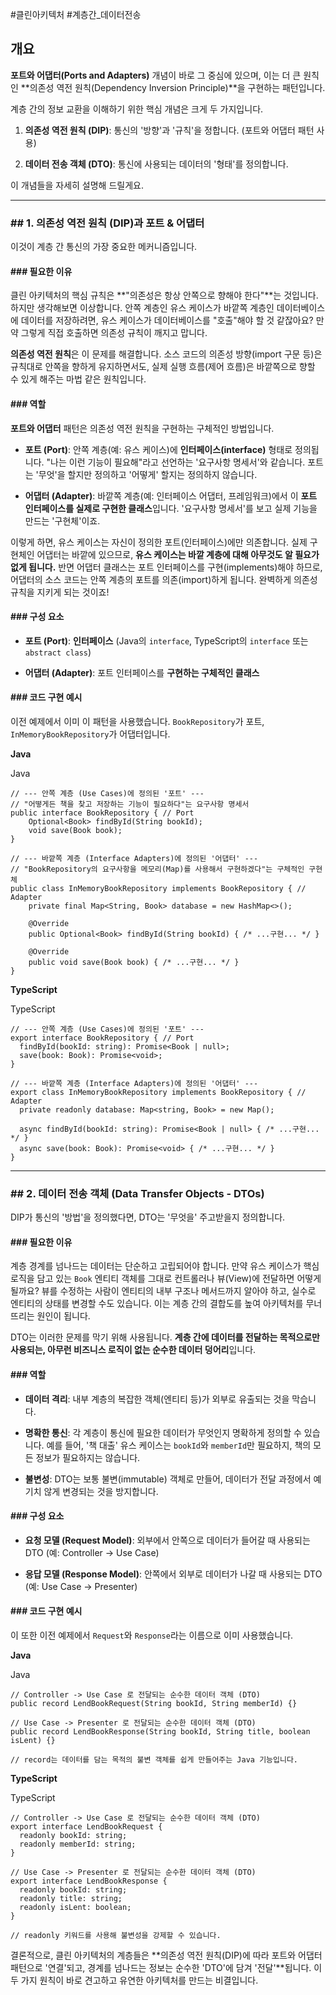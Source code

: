 #클린아키텍처  #계층간_데이터전송
## 개요

 **포트와 어댑터(Ports and Adapters)** 개념이 바로 그 중심에 있으며, 이는 더 큰 원칙인 **의존성 역전 원칙(Dependency Inversion Principle)**을 구현하는 패턴입니다.

계층 간의 정보 교환을 이해하기 위한 핵심 개념은 크게 두 가지입니다.

1. **의존성 역전 원칙 (DIP)**: 통신의 '방향'과 '규칙'을 정합니다. (포트와 어댑터 패턴 사용)
    
2. **데이터 전송 객체 (DTO)**: 통신에 사용되는 데이터의 '형태'를 정의합니다.
    

이 개념들을 자세히 설명해 드릴게요.

---

### ## 1. 의존성 역전 원칙 (DIP)과 포트 & 어댑터

이것이 계층 간 통신의 가장 중요한 메커니즘입니다.

#### ### 필요한 이유

클린 아키텍처의 핵심 규칙은 **"의존성은 항상 안쪽으로 향해야 한다"**는 것입니다. 하지만 생각해보면 이상합니다. 안쪽 계층인 유스 케이스가 바깥쪽 계층인 데이터베이스에 데이터를 저장하려면, 유스 케이스가 데이터베이스를 "호출"해야 할 것 같잖아요? 만약 그렇게 직접 호출하면 의존성 규칙이 깨지고 맙니다.

**의존성 역전 원칙**은 이 문제를 해결합니다. 소스 코드의 의존성 방향(import 구문 등)은 규칙대로 안쪽을 향하게 유지하면서도, 실제 실행 흐름(제어 흐름)은 바깥쪽으로 향할 수 있게 해주는 마법 같은 원칙입니다.

#### ### 역할

**포트와 어댑터** 패턴은 의존성 역전 원칙을 구현하는 구체적인 방법입니다.

- **포트 (Port)**: 안쪽 계층(예: 유스 케이스)에 **인터페이스(interface)** 형태로 정의됩니다. "나는 이런 기능이 필요해"라고 선언하는 '요구사항 명세서'와 같습니다. 포트는 '무엇'을 할지만 정의하고 '어떻게' 할지는 정의하지 않습니다.
    
- **어댑터 (Adapter)**: 바깥쪽 계층(예: 인터페이스 어댑터, 프레임워크)에서 이 **포트 인터페이스를 실제로 구현한 클래스**입니다. '요구사항 명세서'를 보고 실제 기능을 만드는 '구현체'이죠.
    

이렇게 하면, 유스 케이스는 자신이 정의한 포트(인터페이스)에만 의존합니다. 실제 구현체인 어댑터는 바깥에 있으므로, **유스 케이스는 바깥 계층에 대해 아무것도 알 필요가 없게 됩니다.** 반면 어댑터 클래스는 포트 인터페이스를 구현(implements)해야 하므로, 어댑터의 소스 코드는 안쪽 계층의 포트를 의존(import)하게 됩니다. 완벽하게 의존성 규칙을 지키게 되는 것이죠!

#### ### 구성 요소

- **포트 (Port)**: **인터페이스** (Java의 `interface`, TypeScript의 `interface` 또는 `abstract class`)
    
- **어댑터 (Adapter)**: 포트 인터페이스를 **구현하는 구체적인 클래스**
    

#### ### 코드 구현 예시

이전 예제에서 이미 이 패턴을 사용했습니다. `BookRepository`가 포트, `InMemoryBookRepository`가 어댑터입니다.

**Java**

Java

```
// --- 안쪽 계층 (Use Cases)에 정의된 '포트' ---
// "어떻게든 책을 찾고 저장하는 기능이 필요하다"는 요구사항 명세서
public interface BookRepository { // Port
    Optional<Book> findById(String bookId);
    void save(Book book);
}

// --- 바깥쪽 계층 (Interface Adapters)에 정의된 '어댑터' ---
// "BookRepository의 요구사항을 메모리(Map)를 사용해서 구현하겠다"는 구체적인 구현체
public class InMemoryBookRepository implements BookRepository { // Adapter
    private final Map<String, Book> database = new HashMap<>();

    @Override
    public Optional<Book> findById(String bookId) { /* ...구현... */ }

    @Override
    public void save(Book book) { /* ...구현... */ }
}
```

**TypeScript**

TypeScript

```
// --- 안쪽 계층 (Use Cases)에 정의된 '포트' ---
export interface BookRepository { // Port
  findById(bookId: string): Promise<Book | null>;
  save(book: Book): Promise<void>;
}

// --- 바깥쪽 계층 (Interface Adapters)에 정의된 '어댑터' ---
export class InMemoryBookRepository implements BookRepository { // Adapter
  private readonly database: Map<string, Book> = new Map();

  async findById(bookId: string): Promise<Book | null> { /* ...구현... */ }
  async save(book: Book): Promise<void> { /* ...구현... */ }
}
```

---

### ## 2. 데이터 전송 객체 (Data Transfer Objects - DTOs)

DIP가 통신의 '방법'을 정의했다면, DTO는 '무엇을' 주고받을지 정의합니다.

#### ### 필요한 이유

계층 경계를 넘나드는 데이터는 단순하고 고립되어야 합니다. 만약 유스 케이스가 핵심 로직을 담고 있는 `Book` 엔티티 객체를 그대로 컨트롤러나 뷰(View)에 전달하면 어떻게 될까요? 뷰를 수정하는 사람이 엔티티의 내부 구조나 메서드까지 알아야 하고, 실수로 엔티티의 상태를 변경할 수도 있습니다. 이는 계층 간의 결합도를 높여 아키텍처를 무너뜨리는 원인이 됩니다.

DTO는 이러한 문제를 막기 위해 사용됩니다. **계층 간에 데이터를 전달하는 목적으로만 사용되는, 아무런 비즈니스 로직이 없는 순수한 데이터 덩어리**입니다.

#### ### 역할

- **데이터 격리**: 내부 계층의 복잡한 객체(엔티티 등)가 외부로 유출되는 것을 막습니다.
    
- **명확한 통신**: 각 계층이 통신에 필요한 데이터가 무엇인지 명확하게 정의할 수 있습니다. 예를 들어, '책 대출' 유스 케이스는 `bookId`와 `memberId`만 필요하지, 책의 모든 정보가 필요하지는 않습니다.
    
- **불변성**: DTO는 보통 불변(immutable) 객체로 만들어, 데이터가 전달 과정에서 예기치 않게 변경되는 것을 방지합니다.
    

#### ### 구성 요소

- **요청 모델 (Request Model)**: 외부에서 안쪽으로 데이터가 들어갈 때 사용되는 DTO (예: Controller -> Use Case)
    
- **응답 모델 (Response Model)**: 안쪽에서 외부로 데이터가 나갈 때 사용되는 DTO (예: Use Case -> Presenter)
    

#### ### 코드 구현 예시

이 또한 이전 예제에서 `Request`와 `Response`라는 이름으로 이미 사용했습니다.

**Java**

Java

```
// Controller -> Use Case 로 전달되는 순수한 데이터 객체 (DTO)
public record LendBookRequest(String bookId, String memberId) {}

// Use Case -> Presenter 로 전달되는 순수한 데이터 객체 (DTO)
public record LendBookResponse(String bookId, String title, boolean isLent) {}

// record는 데이터를 담는 목적의 불변 객체를 쉽게 만들어주는 Java 기능입니다.
```

**TypeScript**

TypeScript

```
// Controller -> Use Case 로 전달되는 순수한 데이터 객체 (DTO)
export interface LendBookRequest {
  readonly bookId: string;
  readonly memberId: string;
}

// Use Case -> Presenter 로 전달되는 순수한 데이터 객체 (DTO)
export interface LendBookResponse {
  readonly bookId: string;
  readonly title: string;
  readonly isLent: boolean;
}

// readonly 키워드를 사용해 불변성을 강제할 수 있습니다.
```

결론적으로, 클린 아키텍처의 계층들은 **의존성 역전 원칙(DIP)에 따라 포트와 어댑터 패턴으로 '연결'되고, 경계를 넘나드는 정보는 순수한 'DTO'에 담겨 '전달'**됩니다. 이 두 가지 원칙이 바로 견고하고 유연한 아키텍처를 만드는 비결입니다.